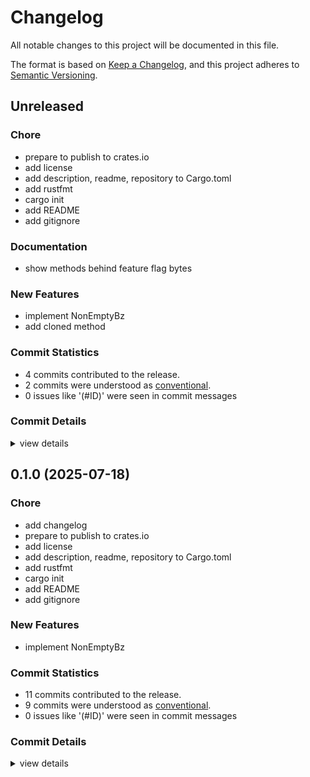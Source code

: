 # Changelog

All notable changes to this project will be documented in this file.

The format is based on [Keep a Changelog](https://keepachangelog.com/en/1.0.0/),
and this project adheres to [Semantic Versioning](https://semver.org/spec/v2.0.0.html).

## Unreleased

<csr-id-b903cf4956dd89a6999bfb83d46b814822e6b240/>
<csr-id-3164ba3347f3bc82b88bb88db29e51d2b13bc363/>
<csr-id-82c926831fc6c8a5c67e6453555cfb6624d60700/>
<csr-id-7d8da29c8102787d05b2c565a14c5dba61b2f10b/>
<csr-id-74fbbaf94e518acc6cbaf1dcc8196a7922710214/>
<csr-id-f58dfa77507a33330158973f772bcec09574cb3f/>
<csr-id-6fb66df4aa42537aaf7f415233e02dc6cfd647b8/>

### Chore

 - <csr-id-b903cf4956dd89a6999bfb83d46b814822e6b240/> prepare to publish to crates.io
 - <csr-id-3164ba3347f3bc82b88bb88db29e51d2b13bc363/> add license
 - <csr-id-82c926831fc6c8a5c67e6453555cfb6624d60700/> add description, readme, repository to Cargo.toml
 - <csr-id-7d8da29c8102787d05b2c565a14c5dba61b2f10b/> add rustfmt
 - <csr-id-74fbbaf94e518acc6cbaf1dcc8196a7922710214/> cargo init
 - <csr-id-f58dfa77507a33330158973f772bcec09574cb3f/> add README
 - <csr-id-6fb66df4aa42537aaf7f415233e02dc6cfd647b8/> add gitignore

### Documentation

 - <csr-id-0b86ae0651febfa814f7df008cae7d2bf582695d/> show methods behind feature flag bytes

### New Features

 - <csr-id-ad7e532ac221e4c1bbc4673903e3aff1e1e75381/> implement NonEmptyBz
 - <csr-id-a5a5620f484361ddad58c0beb7dbe6639a6c487d/> add cloned method

### Commit Statistics

<csr-read-only-do-not-edit/>

 - 4 commits contributed to the release.
 - 2 commits were understood as [conventional](https://www.conventionalcommits.org).
 - 0 issues like '(#ID)' were seen in commit messages

### Commit Details

<csr-read-only-do-not-edit/>

<details><summary>view details</summary>

 * **Uncategorized**
    - Merge pull request #4 from hubcycle/dev ([`94fc052`](https://github.com/hubcycle/nebz/commit/94fc052794568932de2452cc8d441d75bf065af5))
    - Show methods behind feature flag bytes ([`0b86ae0`](https://github.com/hubcycle/nebz/commit/0b86ae0651febfa814f7df008cae7d2bf582695d))
    - Merge pull request #3 from hubcycle/dev ([`df471fa`](https://github.com/hubcycle/nebz/commit/df471fa54c48771ab456987a939d6b648498f364))
    - Add cloned method ([`a5a5620`](https://github.com/hubcycle/nebz/commit/a5a5620f484361ddad58c0beb7dbe6639a6c487d))
</details>

## 0.1.0 (2025-07-18)

### Chore

 - <csr-id-6923fd24ed8c89b262c326f57897eecd379c420c/> add changelog
 - <csr-id-b903cf4956dd89a6999bfb83d46b814822e6b240/> prepare to publish to crates.io
 - <csr-id-3164ba3347f3bc82b88bb88db29e51d2b13bc363/> add license
 - <csr-id-82c926831fc6c8a5c67e6453555cfb6624d60700/> add description, readme, repository to Cargo.toml
 - <csr-id-7d8da29c8102787d05b2c565a14c5dba61b2f10b/> add rustfmt
 - <csr-id-74fbbaf94e518acc6cbaf1dcc8196a7922710214/> cargo init
 - <csr-id-f58dfa77507a33330158973f772bcec09574cb3f/> add README
 - <csr-id-6fb66df4aa42537aaf7f415233e02dc6cfd647b8/> add gitignore

### New Features

 - <csr-id-ad7e532ac221e4c1bbc4673903e3aff1e1e75381/> implement NonEmptyBz

### Commit Statistics

<csr-read-only-do-not-edit/>

 - 11 commits contributed to the release.
 - 9 commits were understood as [conventional](https://www.conventionalcommits.org).
 - 0 issues like '(#ID)' were seen in commit messages

### Commit Details

<csr-read-only-do-not-edit/>

<details><summary>view details</summary>

 * **Uncategorized**
    - Merge pull request #2 from hubcycle/dev ([`19147c7`](https://github.com/hubcycle/nebz/commit/19147c7102ac8d1db8837e64b4dca2db78006d3f))
    - Add changelog ([`6923fd2`](https://github.com/hubcycle/nebz/commit/6923fd24ed8c89b262c326f57897eecd379c420c))
    - Merge pull request #1 from hubcycle/dev ([`4434803`](https://github.com/hubcycle/nebz/commit/443480378f33bec6ab151c0d0d88b636ff6836fb))
    - Prepare to publish to crates.io ([`b903cf4`](https://github.com/hubcycle/nebz/commit/b903cf4956dd89a6999bfb83d46b814822e6b240))
    - Implement NonEmptyBz ([`ad7e532`](https://github.com/hubcycle/nebz/commit/ad7e532ac221e4c1bbc4673903e3aff1e1e75381))
    - Add license ([`3164ba3`](https://github.com/hubcycle/nebz/commit/3164ba3347f3bc82b88bb88db29e51d2b13bc363))
    - Add description, readme, repository to Cargo.toml ([`82c9268`](https://github.com/hubcycle/nebz/commit/82c926831fc6c8a5c67e6453555cfb6624d60700))
    - Add rustfmt ([`7d8da29`](https://github.com/hubcycle/nebz/commit/7d8da29c8102787d05b2c565a14c5dba61b2f10b))
    - Cargo init ([`74fbbaf`](https://github.com/hubcycle/nebz/commit/74fbbaf94e518acc6cbaf1dcc8196a7922710214))
    - Add README ([`f58dfa7`](https://github.com/hubcycle/nebz/commit/f58dfa77507a33330158973f772bcec09574cb3f))
    - Add gitignore ([`6fb66df`](https://github.com/hubcycle/nebz/commit/6fb66df4aa42537aaf7f415233e02dc6cfd647b8))
</details>

